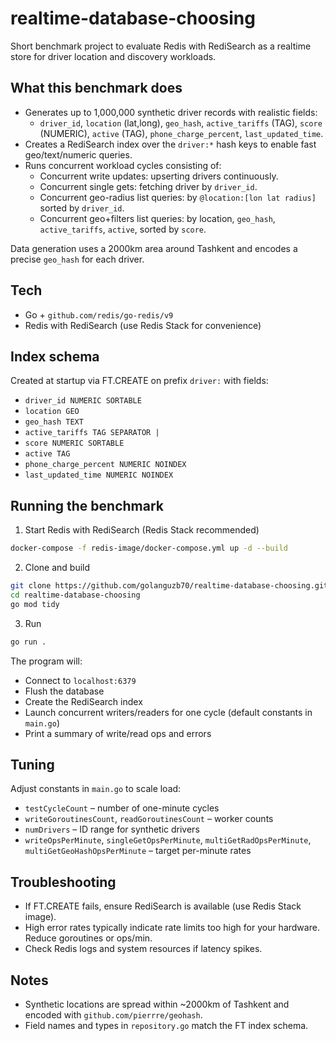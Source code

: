 # realtime-database-choosing

Short benchmark project to evaluate Redis with RediSearch as a realtime store for driver location and discovery workloads.

## What this benchmark does

- Generates up to 1,000,000 synthetic driver records with realistic fields:
  - `driver_id`, `location` (lat,long), `geo_hash`, `active_tariffs` (TAG), `score` (NUMERIC), `active` (TAG), `phone_charge_percent`, `last_updated_time`.
- Creates a RediSearch index over the `driver:*` hash keys to enable fast geo/text/numeric queries.
- Runs concurrent workload cycles consisting of:
  - Concurrent write updates: upserting drivers continuously.
  - Concurrent single gets: fetching driver by `driver_id`.
  - Concurrent geo-radius list queries: by `@location:[lon lat radius]` sorted by `driver_id`.
  - Concurrent geo+filters list queries: by location, `geo_hash`, `active_tariffs`, `active`, sorted by `score`.

Data generation uses a 2000km area around Tashkent and encodes a precise `geo_hash` for each driver.

## Tech

- Go + `github.com/redis/go-redis/v9`
- Redis with RediSearch (use Redis Stack for convenience)

## Index schema

Created at startup via FT.CREATE on prefix `driver:` with fields:

- `driver_id NUMERIC SORTABLE`
- `location GEO`
- `geo_hash TEXT`
- `active_tariffs TAG SEPARATOR |`
- `score NUMERIC SORTABLE`
- `active TAG`
- `phone_charge_percent NUMERIC NOINDEX`
- `last_updated_time NUMERIC NOINDEX`

## Running the benchmark

1) Start Redis with RediSearch (Redis Stack recommended)

```bash
docker-compose -f redis-image/docker-compose.yml up -d --build
```

2) Clone and build

```bash
git clone https://github.com/golanguzb70/realtime-database-choosing.git
cd realtime-database-choosing
go mod tidy
```

3) Run

```bash
go run .
```

The program will:

- Connect to `localhost:6379`
- Flush the database
- Create the RediSearch index
- Launch concurrent writers/readers for one cycle (default constants in `main.go`)
- Print a summary of write/read ops and errors

## Tuning

Adjust constants in `main.go` to scale load:

- `testCycleCount` – number of one-minute cycles
- `writeGoroutinesCount`, `readGoroutinesCount` – worker counts
- `numDrivers` – ID range for synthetic drivers
- `writeOpsPerMinute`, `singleGetOpsPerMinute`, `multiGetRadOpsPerMinute`, `multiGetGeoHashOpsPerMinute` – target per-minute rates

## Troubleshooting

- If FT.CREATE fails, ensure RediSearch is available (use Redis Stack image).
- High error rates typically indicate rate limits too high for your hardware. Reduce goroutines or ops/min.
- Check Redis logs and system resources if latency spikes.

## Notes

- Synthetic locations are spread within ~2000km of Tashkent and encoded with `github.com/pierrre/geohash`.
- Field names and types in `repository.go` match the FT index schema.